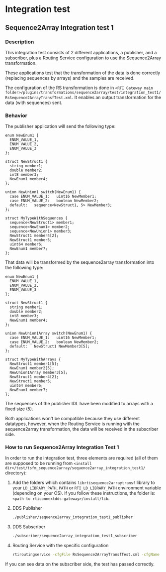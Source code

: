 # Integration test

## Sequence2Array Integration test 1

### Description

This integration test consists of 2 different applications, a publisher, and a
subscriber, plus a Routing Service configuration to use the Sequence2Array
transformation.

These applications test that the transformation of the data is done correctly
(replacing sequences by arrays) and the samples are received.

The configuration of the RS transformation is done in
`<RTI Gateway main folder>/plugins/transformations/sequence2array/test/integration_test1/RsSequence2ArrayTransfTest.xml`.
It enables an output transformation for the data (with sequences) sent.

### Behavior

The publisher application will send the following type:

```
enum NewEnum1 {
  ENUM_VALUE_1,
  ENUM_VALUE_2,
  ENUM_VALUE_3
};

struct NewStruct1 {
  string member1;
  double member2;
  int8 member3;
  NewEnum1 member4;
};

union NewUnion1 switch(NewEnum1) {
  case ENUM_VALUE_1:   uint16 NewMember1;
  case ENUM_VALUE_2:   boolean NewMember2;
  default:   sequence<NewStruct1, 5> NewMember3;
};

struct MyTypeWithSequences {
  sequence<NewStruct1> member1;
  sequence<NewEnum1> member2;
  sequence<NewUnion1> member3;
  NewStruct1 member4[2];
  NewStruct1 member5;
  uint64 member6;
  NewEnum1 member7;
};
```

That data will be transformed by the sequence2array transformation into the
following type:

```
enum NewEnum1 {
  ENUM_VALUE_1,
  ENUM_VALUE_2,
  ENUM_VALUE_3
};

struct NewStruct1 {
  string member1;
  double member2;
  int8 member3;
  NewEnum1 member4;
};

union NewUnion1Array switch(NewEnum1) {
  case ENUM_VALUE_1:   uint16 NewMember1;
  case ENUM_VALUE_2:   boolean NewMember2;
  default:   NewStruct1 NewMember3[5];
};

struct MyTypeWithArrays {
  NewStruct1 member1[5];
  NewEnum1 member2[5];
  NewUnion1Array member3[5];
  NewStruct1 member4[2];
  NewStruct1 member5;
  uint64 member6;
  NewEnum1 member7;
};
```

The sequences of the publisher IDL have been modified to arrays with a fixed
size (5).

Both applications won't be compatible because they use different datatypes,
however, when the Routing Service is running with the sequence2array
transformation, the data will be received in the subscriber side.

### How to run Sequence2Array Integration Test 1

In order to run the integration test, three elements are required (all of them
are supposed to be running from `<install dir>/test/tsfm_sequence2array/sequence2array_integration_test1/`
directory):

1. Add the folders which contains `librtisequence2arraytransf` library to
your `LD_LIBRARY_PATH`, `PATH` or `RTI_LD_LIBRARY_PATH` environment variable
(depending on your OS). If you follow these instructions, the folder is:
`<path to rticonnextdds-gateway>/install/lib`.

1. DDS Publisher

    ```sh
    ./publisher/sequence2array_integration_test1_publisher
    ```

1. DDS Subscriber

    ```sh
    ./subscriber/sequence2array_integration_test1_subscriber
    ```

1. Routing Service with the specific configuration

    ```sh
    rtiroutingservice -cfgFile RsSequence2ArrayTransfTest.xml -cfgName RsSequence2ArrayTransfTest
    ```


If you can see data on the subscriber side, the test has passed correctly.

